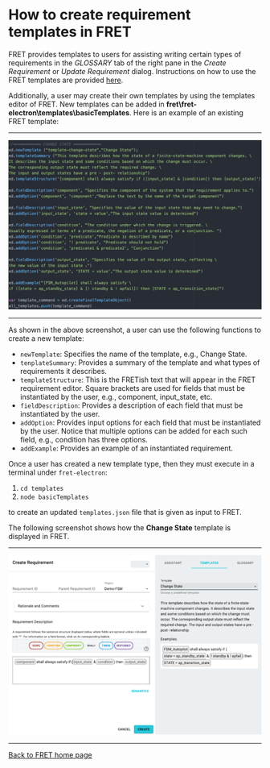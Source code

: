# How to create requirement templates in FRET

FRET provides templates to users for assisting writing certain types of requirements in the *GLOSSARY* tab of the right pane in the *Create Requirement* or *Update Requirement* dialog. Instructions on how to use the FRET templates are provided [here](../user-interface/writingReqs.md).

Additionally, a user may create their own templates by using the templates editor of FRET. New templates can be added in **fret\fret-electron\templates\basicTemplates**. Here is an example of an existing FRET template:

***
<img src="../screen_shots/templateEditor.png">

***

As shown in the above screenshot, a user can use the following functions to create a new template:
* `newTemplate`: Specifies the name of the template, e.g., Change State.
* `tenplateSummary`: Provides a summary of the template and what types of requirements it describes.
* `templateStructure`: This is the FRETish text that will appear in the FRET requirement editor. Square brackets are used for fields that must be instantiated by the user, e.g., component, input_state, etc.
* `fieldDescription`: Provides a description of each field that must be instantiated by the user.
* `addOption`: Provides input options for each field that must be instantiated by the user. Notice that multiple options can be added for each such field, e.g., condition has three options.
* `addExample`: Provides an example of an instantiated requirement.

Once a user has created a new template type, then they must execute in a terminal under `fret-electron`:
1. `cd templates`
2. `node basicTemplates`

to create an updated `templates.json` file that is given as input to FRET.

The following screenshot shows how the **Change State** template is displayed in FRET.

***
<img src="../screen_shots/TemplateExampleAfterEditor.png">

***

[Back to FRET home page](../../userManual.md)
